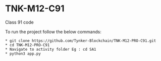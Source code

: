 # TNK-M12-C91

Class 91 code

To run the project follow the below commands:

```
* git clone https://github.com/Tynker-Blockchain/TNK-M12-PRO-C91.git
* cd TNK-M12-PRO-C91
* Navigate to activity folder Eg : cd SA1
* python3 app.py
```
